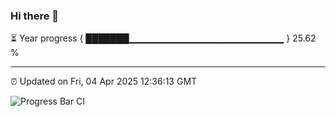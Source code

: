 ### Hi there 👋

⏳ Year progress { ███████▁▁▁▁▁▁▁▁▁▁▁▁▁▁▁▁▁▁▁▁▁▁▁ } 25.62 %

---

⏰ Updated on Fri, 04 Apr 2025 12:36:13 GMT

![Progress Bar CI](https://github.com/liununu/liununu/workflows/Progress%20Bar%20CI/badge.svg)
